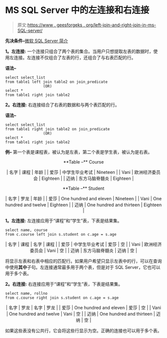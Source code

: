 # MS SQL Server 中的左连接和右连接

> 原文:[https://www . geesforgeks . org/left-join-and-right-join-in-ms-SQL-server/](https://www.geeksforgeeks.org/left-join-and-right-join-in-ms-sql-server/)

**先决条件–**[微软 SQL Server 简介](https://www.geeksforgeeks.org/introduction-of-ms-sql-server/)

**1。左连接:**
一个连接只组合了两个表的集合。当用户只想提取左表的数据时，使用左连接。左连接不仅组合了左表的行，还组合了与右表匹配的行。

**语法–**

```
select select_list 
from table1 left join table2 on join_predicate
                 (OR)
select * 
from table1 right join table2

```

**2。右连接:**
右连接结合了右表的数据和与两个表匹配的行。

**语法–**

```
select select_list 
from table1 right join table2 on join_predicate
                 (OR)
select * 
from table1 right join table2

```

**例–**
第一个表是课程表，被认为是左表，第二个表是学生表，被认为是右表。

<center>**Table –** Course</center>

<center>

| 名字 | 课程 | 年龄 |
| 爱莎 | 中学生毕业考试 | Nineteen |
| Vani | 欧洲经济委员会 | Eighteen |
| 迈纳 | 东方马脑脊髓炎 | Eighteen |

</center>

<center>**Table –** Student</center>

<center>

| 名字 | 罗龙 | 年龄 |
| 爱莎 | One hundred and eleven | Nineteen |
| Vani | One hundred and twelve | Eighteen |
| 迈纳 | One hundred and thirteen | Eighteen |

</center>

**1。左连接:**
左连接应用于“课程”和“学生”表，下表是结果集。

```
select name, course 
from c.course left join s.student on c.age = s.age 
```

<center>

| 名字 | 课程 | 名字 | 课程 |
| 爱莎 | 中学生毕业考试 | 爱莎 | 空 |
| Vani | 欧洲经济委员会 | Vani | 空 |
| 迈纳 | 东方马脑脊髓炎 | 迈纳 | 空 |

</center>

将显示左表和右表中相应的匹配行。如果用户希望只显示左表中的行，可以在查询中使用**其中**子句。左连接通常最多用于两个表，但是对于 SQL Server，它也可以用于多个表。

**2。右连接:**
右连接应用于“课程”和“学生”表，下表是结果集。

```
select name, rollno 
from c.course right join s.student on c.age = s.age 
```

<center>

| 名字 | 罗龙 | 名字 | 罗龙 |
| 爱莎 | One hundred and eleven | 爱莎 | 空 |
| Vani | One hundred and twelve | Vani | 空 |
| 迈纳 | One hundred and thirteen | 迈纳 | 空 |

</center>

如果这些表没有公共行，它会将这些行显示为空。正确的连接也可以用于多个表。
